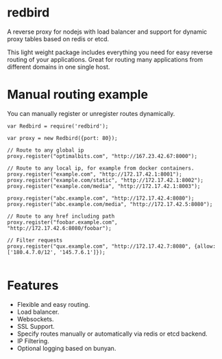 redbird
=======

A reverse proxy for nodejs with load balancer and support for dynamic proxy tables based on redis or etcd.

This light weight package includes everything you need for easy reverse routing of your applications.
Great for routing many applications from different domains in one single host.

Manual routing example
======================

You can manually register or unregister routes dynamically.

```
var Redbird = require('redbird');

var proxy = new Redbird({port: 80});

// Route to any global ip
proxy.register("optimalbits.com", "http://167.23.42.67:8000");

// Route to any local ip, for example from docker containers.
proxy.register("example.com", "http://172.17.42.1:8001");
proxy.register("example.com/static", "http://172.17.42.1:8002");
proxy.register("example.com/media", "http://172.17.42.1:8003");

proxy.register("abc.example.com", "http://172.17.42.4:8080");
proxy.register("abc.example.com/media", "http://172.17.42.5:8080");

// Route to any href including path
proxy.register("foobar.example.com", "http://172.17.42.6:8080/foobar");

// Filter requests
proxy.register("qux.example.com", "http://172.17.42.7:8080", {allow: ['180.4.7.0/12', '145.7.6.1']});


````

Features
========

- Flexible and easy routing.
- Load balancer.
- Websockets.
- SSL Support.
- Specify routes manually or automatically via redis or etcd backend.
- IP Filtering.
- Optional logging based on bunyan.



